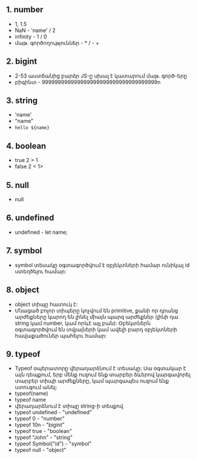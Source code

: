## 1. number

- 1, 1.5
- NaN - 'name' / 2
- infinity - 1 / 0
- մաթ․ գործողություններ - \* / - +

## 2. bigint

- 2-53 աստճանից բարձր JS-ը սխալ է կատարում մաթ․ գործ-երը
- բիգինտ - 999999999999999999999999999999999999n

## 3. string

- 'name'
- "name"
- `hello ${name}`

## 4. boolean

- true 2 > 1
- false 2 < 1>

## 5. null

- null

## 6. undefined

- undefined - let name;

## 7. symbol

- symbol տեսակը օգտագործվում է օբյեկտների համար ունիկալ id ստեղծելու համար:

## 8. object

- object տիպը հատուկ է:
- Մնացած բոլոր տիպերը կոչվում են primitive, քանի որ դրանց արժեքները կարող են լինել միայն պարզ արժեքներ (լինի դա string կամ number, կամ որևէ այլ բան): Օբեկտներն օգտագործվում են տվյալների կամ ավելի բարդ օբյեկտների հավաքածուներ պահելու համար:

## 9. typeof

- Typeof օպերատորը վերադարձնում է տեսակը: Սա օգտակար է այն դեպքում, երբ մենք ուզում ենք տարբեր ձևերով կարգավորել տարբեր տիպի արժեքները, կամ պարզապես ուզում ենք ստուգում անել:
- typeof(name)
- typeof name
- վերադարձնում է տիպը string-ի տեսքով
- typeof undefined - "undefined"
- typeof 0 - "number"
- typeof 10n - "bigint"
- typeof true - "boolean"
- typeof "John" - "string"
- typeof Symbol("id") - "symbol"
- typeof null - "object"
